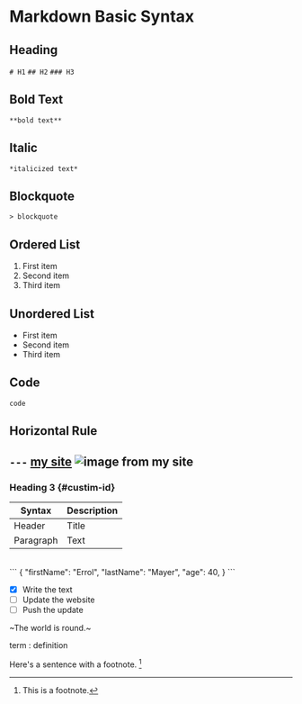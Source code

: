 # Markdown Basic Syntax
## Heading
` # H1 `
` ## H2 `
` ### H3 `

## Bold Text
` **bold text** `

## Italic
` *italicized text* `

## Blockquote
` > blockquote `

## Ordered List
1. First item
2. Second item
3. Third item

## Unordered List
- First item
- Second item
- Third item

## Code
``code``

## Horizontal Rule
` --- `
[my site](https://www.ekmstudios.com)
![image from my site](https://www.ekmstudios.com/images/usm-cut-2b.png)
---
### Heading 3 {#custim-id}

| Syntax | Description |
| ------ | ----------- |
| Header | Title |
| Paragraph | Text |
<br>
```
{
  "firstName": "Errol",
  "lastName": "Mayer",
  "age": 40,
 }
 ```
 
 - [x] Write the text
 - [ ] Update the website
 - [ ] Push the update
 
 ~The world is round.~
 
 term
 : definition
 
 Here's a sentence with a footnote. [^1]
 [^1]: This is a footnote.
 
 
